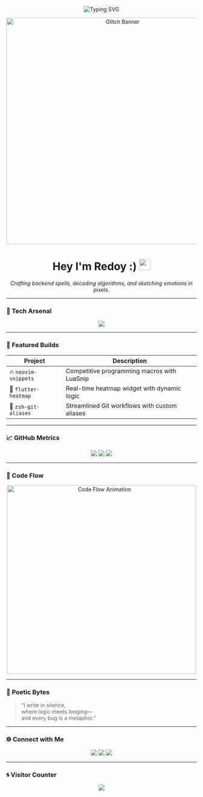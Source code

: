 

<!-- Typing animation -->
<p align="center">
  <img src="https://readme-typing-svg.demolab.com?font=JetBrains+Mono&size=22&pause=1000&color=00F7FF&center=true&vCenter=true&width=500&lines=A+Full+Stack+Developer;Competitive+Programming;Flutter+UI;A+learner+who's+still+learning" alt="Typing SVG" />
</p>

<!-- Glitchy banner -->
<p align="center">
  <img src="https://media2.giphy.com/media/v1.Y2lkPTZjMDliOTUyeHc3NzYwc3VjY2FmZGU3Z3E1dzB0emZzN2pobXI3ZnVqemNqMHNtbCZlcD12MV9pbnRlcm5hbF9naWZfYnlfaWQmY3Q9Zw/qgQUggAC3Pfv687qPC/giphy.gif" alt="Glitch Banner" width="600px" />
</p>

<h1 align="center">Hey I'm Redoy :) <img src="https://raw.githubusercontent.com/MartinHeinz/MartinHeinz/master/wave.gif" width="30px" /></h1>
<p align="center"><i>Crafting backend spells, decoding algorithms, and sketching emotions in pixels.</i></p>

<hr/>

### 🧠 Tech Arsenal
<p align="center">
  <img src="https://skillicons.dev/icons?i=c,cpp,java,dart,flutter,nodejs,express,firebase,neovim,linux,git" />
</p>

<hr/>

### 🧩 Featured Builds
| Project | Description |
|--------|-------------|
| 🔥 `neovim-snippets` | Competitive programming macros with LuaSnip |
| 📱 `flutter-heatmap` | Real-time heatmap widget with dynamic logic |
| 🧠 `zsh-git-aliases` | Streamlined Git workflows with custom aliases |

<hr/>

### 📈 GitHub Metrics
<p align="center">
  <img src="https://github-readme-stats.vercel.app/api?username=Redooyyy&show_icons=true&theme=transparent&hide_border=true" />
  <img src="https://github-readme-streak-stats.herokuapp.com/?user=Redooyyy&theme=transparent&hide_border=true" />
  <img src="https://github-readme-stats.vercel.app/api/top-langs/?username=Redooyyy&layout=compact&theme=transparent&hide_border=true" />
</p>

<hr/>

### 🧬 Code Flow
<p align="center">
  <img src="https://media2.giphy.com/media/v1.Y2lkPTZjMDliOTUyN2t2Z2xtcjA0Nng4cXk0cGxwd2lsNmRxOXdlNnp0NDJoZ2tqaXRoeSZlcD12MV9pbnRlcm5hbF9naWZfYnlfaWQmY3Q9Zw/78XCFBGOlS6keY1Bil/giphy.gif" alt="Code Flow Animation" width="500px" />
</p>

<hr/>

### 📝 Poetic Bytes
> “I write in silence,  
> where logic meets longing—  
> and every bug is a metaphor.”

<hr/>

### 🌐 Connect with Me
<p align="center">
  <a href="https://www.linkedin.com/in/Redooyyy"><img src="https://img.shields.io/badge/LinkedIn-0A66C2?logo=linkedin&logoColor=white&style=for-the-badge" /></a>
  <a href="https://www.facebook.com/Redooyyy"><img src="https://img.shields.io/badge/Facebook-1877F2?logo=facebook&logoColor=white&style=for-the-badge" /></a>
  <a href="https://discordapp.com/users/Redooyyy"><img src="https://img.shields.io/badge/Discord-5865F2?logo=discord&logoColor=white&style=for-the-badge" /></a>
</p>

<hr/>

### 🌀 Visitor Counter
<p align="center">
  <img src="https://komarev.com/ghpvc/?username=Redooyyy&label=Visitors&color=00F7FF&style=flat-square" />
</p>